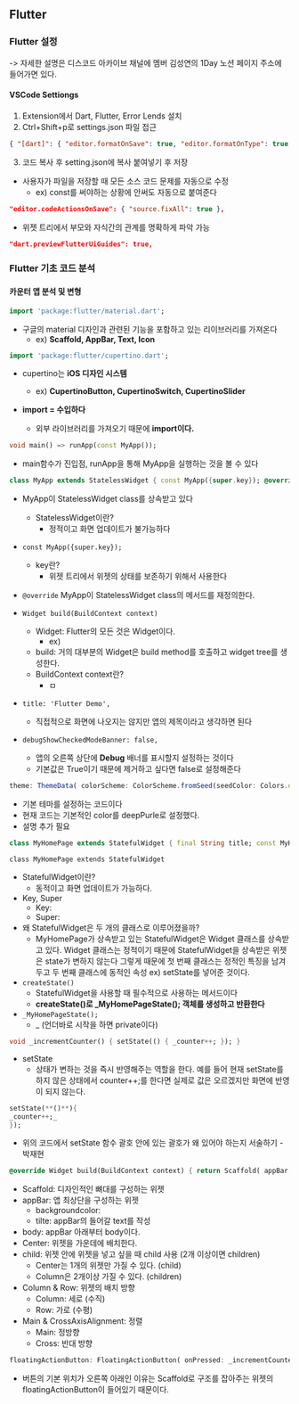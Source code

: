## Flutter

### Flutter 설정
-> 자세한 설명은 디스코드 아카이브 채널에
멤버 김성연의 1Day 노션 페이지 주소에 들어가면 있다.

#### VSCode Settiongs
1. Extension에서 Dart, Flutter, Error Lends 설치
2. Ctrl+Shift+p로 settings.json 파일 접근
``` JSON
{ "[dart]": { "editor.formatOnSave": true, "editor.formatOnType": true, "editor.rulers": [ 80 ], "editor.selectionHighlight": false, "editor.suggestSelection": "first", "editor.tabCompletion": "onlySnippets", "editor.wordBasedSuggestions": false }, "editor.codeActionsOnSave": { "source.fixAll": true }, "dart.previewFlutterUiGuides": true, "dart.previewFlutterUiGuidesCustomTracking": true, "indentRainbow.lightIndicatorStyleLineWidth": 8, "cmake.configureOnOpen": true }

```
3. 코드 복사 후 setting.json에 복사 붙여넣기 후 저장
- 사용자가 파일을 저장할 때 모든 소스 코드 문제를 자동으로 수정
    - ex) const를 써야하는 상황에 안써도 자동으로 붙여준다
``` JSON
"editor.codeActionsOnSave": { "source.fixAll": true },
```
- 위젯 트리에서 부모와 자식간의 관계를 명확하게 파악 가능
``` JSON
"dart.previewFlutterUiGuides": true,
```

### Flutter 기초 코드 분석

#### 카운터 앱 분석 및 변형

``` Dart
import 'package:flutter/material.dart';
```
- 구글의 material 디자인과 관련된 기능을 포함하고 있는 리이브러리를 가져온다
    - ex) **Scaffold, AppBar, Text, Icon**

```Dart
import 'package:flutter/cupertino.dart';
```
- cupertino는 **iOS 디자인 시스템**
    - ex) **CupertinoButton, CupertinoSwitch, CupertinoSlider**

- **import = 수입하다**
    - 외부 라이브러리를 가져오기 때문에 **import이다.**

```Dart
void main() => runApp(const MyApp());
```
- main함수가 진입점, runApp을 통해 MyApp을 실행하는 것을 볼 수 있다

```Dart
class MyApp extends StatelessWidget { const MyApp({super.key}); @override Widget build(BuildContext context) { return MaterialApp( title: 'Flutter Demo', debugShowCheckedModeBanner: false, theme: ThemeData( colorScheme: ColorScheme.fromSeed(seedColor: Colors.deepPurple), useMaterial3: true, ), home: const MyHomePage(title: 'Flutter Demo Home Page'), ); } }
```
- MyApp이 StatelessWidget class를 상속받고 있다
    - StatelessWidget이란?
        - 정적이고 화면 업데이트가 불가능하다
- `const MyApp({super.key});`
	- key란?
		- 위젯 트리에서 위젯의 상태를 보존하기 위해서 사용한다
- `@override` MyApp이 StatelessWidget class의 메서드를 재정의한다.
- `Widget build(BuildContext context)`
	- Widget: Flutter의 모든 것은 Widget이다.
		- ex)
	- build: 거의 대부분의 Widget은 build method를 호출하고 widget tree를 생성한다.
	- BuildContext context란?
		- ㅁ
- `title: 'Flutter Demo',`
    - 직접적으로 화면에 나오지는 않지만 앱의 제목이라고 생각하면 된다

- `debugShowCheckedModeBanner: false,`
    - 앱의 오른쪽 상단에 **Debug** 배너를 표시할지 설정하는 것이다
    - 기본값은 True이기 때문에 제거하고 싶다면 false로 설정해준다
``` JavaScript
theme: ThemeData( colorScheme: ColorScheme.fromSeed(seedColor: Colors.deepPurple), useMaterial3: true, ),
```
- 기본 테마를 설정하는 코드이다
- 현재 코드는 기본적인 color를 deepPurle로 설정했다.
- 설명 추가 필요
```Dart
class MyHomePage extends StatefulWidget { final String title; const MyHomePage({ Key? key, required this.title, }) : super(key: key); @override State<MyHomePage> createState() => _MyHomePageState(); } class _MyHomePageState extends State<MyHomePage> { int _counter = 0; void _incrementCounter() { setState(() { _counter++; }); }
```
`class MyHomePage extends StatefulWidget`
- StatefulWidget이란?
	- 동적이고 화면 업데이트가 가능하다.
- Key, Super
	- Key:
	- Super:
- 왜 StatefulWidget은 두 개의 클래스로 이루어졌을까?
	- MyHomePage가 상속받고 있는 StatefulWidget은 Widget 클래스를 상속받고 있다. Widget 클래스는 정적이기 때문에 StatefulWidget을 상속받은 위젯은 state가 변하지 않는다 그렇게 때문에 첫 번째 클래스는 정적인 특징을 남겨두고 두 번째 클래스에 동적인 속성 ex) setState를 넣어준 것이다.
- `createState()`
	- StatefulWidget을 사용할 때 필수적으로 사용하는 메서드이다
	- **createState()로 _MyHomePageState(); 객체를 생성하고 반환한다**
- `_MyHomePageState();`
    - _ (언더바로 시작을 하면 private이다)
```Dart
void _incrementCounter() { setState(() { _counter++; }); }
```
- setState
	- 상태가 변하는 것을 즉시 반영해주는 역할을 한다. 예를 들어 현재 setState를 하지 않은 상태에서 counter++;를 한다면 실제로 값은 오르겠지만 화면에 반영이 되지 않는다.
``` Dart
setState(**()**){
_counter++;_
});
```
- 위의 코드에서 setState 함수 괄호 안에 있는 괄호가 왜 있어야 하는지 서술하기 - 박재현
```Dart
@override Widget build(BuildContext context) { return Scaffold( appBar: AppBar( backgroundColor: Theme.of(context).colorScheme.inversePrimary, title: Text(widget.title), ), body: Center( child: Column( mainAxisAlignment: MainAxisAlignment.center, children: [ const Text( 'You have pushed the button this many times:', ), Text( '$_counter', style: Theme.of(context).textTheme.headlineMedium, ), ], ), ), floatingActionButton: FloatingActionButton( onPressed: _incrementCounter, tooltip: 'Increment', child: const Icon(Icons.add), ), ); } }
```
- Scaffold: 디자인적인 뼈대를 구성하는 위젯
- appBar: 앱 최상단을 구성하는 위젯
	- backgroundcolor:
	- tilte: appBar의 들어갈 text를 작성
- body: appBar 아래부터 body이다.
- Center: 위젯을 가운데에 배치한다.
- child: 위젯 안에 위젯을 넣고 싶을 때 child 사용 (2개 이상이면 children)
	- Center는 1개의 위젯만 가질 수 있다. (child)
	- Column은 2개이상 가질 수 있다. (children)
- Column & Row: 위젯의 배치 방향
	- Column: 세로 (수직)
	- Row: 가로 (수평)
- Main & CrossAxisAlignment: 정렬 
	- Main: 정방향
	- Cross: 반대 방향

```Dart
floatingActionButton: FloatingActionButton( onPressed: _incrementCounter, tooltip: 'Increment', child: const Icon(Icons.add), ),
```
- 버튼의 기본 위치가 오른쪽 아래인 이유는 Scaffold로 구조를 잡아주는 위젯의 floatingActionButton이 들어있기 때문이다.